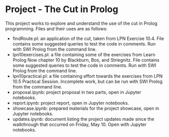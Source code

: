 # Project - The Cut in Prolog
This project works to explore and understand the use of the cut in Prolog programming. Files and their uses are as follows:
   - findRoute.pl: an application of the cut, taken from LPN Exercise 10.4. File contains some suggested queries to test the code in comments. Run with SWI Prolog from the command line.
   - lpn10exercises.pl: a file containing some of the exercises from Learn Prolog Now chapter 10 by Blackburn, Bos, and Striegnitz. File contains some suggested queries to test the code in comments. Run with SWI Prolog from the command line.
   - lpn10practical.pl: a file containing effort towards the exercises from LPN 10.5 Practical Session. Incomplete work, but can be run with SWI Prolog from the command line.
   - proposal.ipynb: project proposal in two parts, open in Jupyter notebooks.
   - report.ipynb: project report, open in Jupyter notebooks.
   - showcase.ipynb: prepared materials for the project showcase, open in Jupyter notebooks.
   - updates.ipynb: document listing the project updates made since the walkthrough that occurred on Friday, May 10. Open with Jupyter notebooks.
